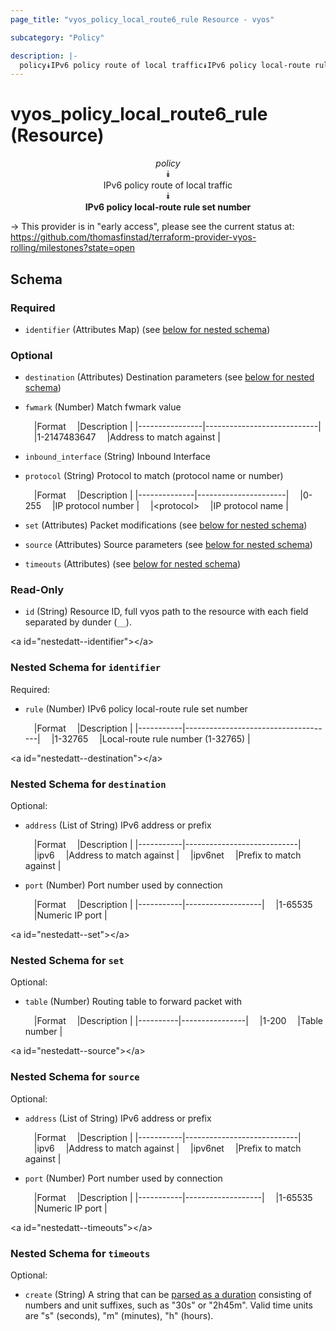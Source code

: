 ```yaml
---
page_title: "vyos_policy_local_route6_rule Resource - vyos"

subcategory: "Policy"

description: |- 
  policy⯯IPv6 policy route of local traffic⯯IPv6 policy local-route rule set number
---
```


# vyos_policy_local_route6_rule (Resource)
<center>

*policy*  
⯯  
IPv6 policy route of local traffic  
⯯  
**IPv6 policy local-route rule set number**


</center>

-> This provider is in "early access", please see the current status at: https://github.com/thomasfinstad/terraform-provider-vyos-rolling/milestones?state=open

## Schema

### Required

- `identifier` (Attributes Map) (see [below for nested schema](#nestedatt--identifier))

### Optional

- `destination` (Attributes) Destination parameters (see [below for nested schema](#nestedatt--destination))
- `fwmark` (Number) Match fwmark value

    &emsp;|Format        &emsp;|Description               |
    |----------------|----------------------------|
    &emsp;|1-2147483647  &emsp;|Address to match against  |
- `inbound_interface` (String) Inbound Interface
- `protocol` (String) Protocol to match (protocol name or number)

    &emsp;|Format      &emsp;|Description         |
    |--------------|----------------------|
    &emsp;|0-255       &emsp;|IP protocol number  |
    &emsp;|&lt;protocol&gt;  &emsp;|IP protocol name    |
- `set` (Attributes) Packet modifications (see [below for nested schema](#nestedatt--set))
- `source` (Attributes) Source parameters (see [below for nested schema](#nestedatt--source))
- `timeouts` (Attributes) (see [below for nested schema](#nestedatt--timeouts))

### Read-Only

- `id` (String) Resource ID, full vyos path to the resource with each field separated by dunder (`__`).

&lt;a id=&#34;nestedatt--identifier&#34;&gt;&lt;/a&gt;
### Nested Schema for `identifier`

Required:

- `rule` (Number) IPv6 policy local-route rule set number

    &emsp;|Format   &emsp;|Description                        |
    |-----------|-------------------------------------|
    &emsp;|1-32765  &emsp;|Local-route rule number (1-32765)  |


&lt;a id=&#34;nestedatt--destination&#34;&gt;&lt;/a&gt;
### Nested Schema for `destination`

Optional:

- `address` (List of String) IPv6 address or prefix

    &emsp;|Format   &emsp;|Description               |
    |-----------|----------------------------|
    &emsp;|ipv6     &emsp;|Address to match against  |
    &emsp;|ipv6net  &emsp;|Prefix to match against   |
- `port` (Number) Port number used by connection

    &emsp;|Format   &emsp;|Description      |
    |-----------|-------------------|
    &emsp;|1-65535  &emsp;|Numeric IP port  |


&lt;a id=&#34;nestedatt--set&#34;&gt;&lt;/a&gt;
### Nested Schema for `set`

Optional:

- `table` (Number) Routing table to forward packet with

    &emsp;|Format  &emsp;|Description   |
    |----------|----------------|
    &emsp;|1-200   &emsp;|Table number  |


&lt;a id=&#34;nestedatt--source&#34;&gt;&lt;/a&gt;
### Nested Schema for `source`

Optional:

- `address` (List of String) IPv6 address or prefix

    &emsp;|Format   &emsp;|Description               |
    |-----------|----------------------------|
    &emsp;|ipv6     &emsp;|Address to match against  |
    &emsp;|ipv6net  &emsp;|Prefix to match against   |
- `port` (Number) Port number used by connection

    &emsp;|Format   &emsp;|Description      |
    |-----------|-------------------|
    &emsp;|1-65535  &emsp;|Numeric IP port  |


&lt;a id=&#34;nestedatt--timeouts&#34;&gt;&lt;/a&gt;
### Nested Schema for `timeouts`

Optional:

- `create` (String) A string that can be [parsed as a duration](https://pkg.go.dev/time#ParseDuration) consisting of numbers and unit suffixes, such as &#34;30s&#34; or &#34;2h45m&#34;. Valid time units are &#34;s&#34; (seconds), &#34;m&#34; (minutes), &#34;h&#34; (hours).  
